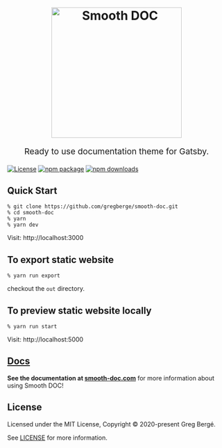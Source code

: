 <h1 align="center">
  <img src="https://raw.githubusercontent.com/gregberge/smooth-doc/master/resources/logo-colored-light.jpg" alt="Smooth DOC" title="Smooth DOC" width="300">
</h1>
<p align="center" style="font-size: 1.2rem;">Ready to use documentation theme for Gatsby.</p>

[![License](https://img.shields.io/npm/l/smooth-doc.svg)](https://github.com/smooth-code/xstyled/blob/master/LICENSE)
[![npm package](https://img.shields.io/npm/v/smooth-doc/latest.svg)](https://www.npmjs.com/package/smooth-doc)
[![npm downloads](https://img.shields.io/npm/dm/smooth-doc.svg)](https://www.npmjs.com/package/smooth-doc)


## Quick Start

```
% git clone https://github.com/gregberge/smooth-doc.git
% cd smooth-doc
% yarn
% yarn dev
```

Visit: http://localhost:3000


## To export static website

```
% yarn run export
```

checkout the `out` directory.


## To preview static website locally

```
% yarn run start
```

Visit: http://localhost:5000


## [Docs](https://smooth-doc.com)

**See the documentation at [smooth-doc.com](https://smooth-doc.com)** for more information about using Smooth DOC!

## License

Licensed under the MIT License, Copyright © 2020-present Greg Bergé.

See [LICENSE](./LICENSE) for more information.